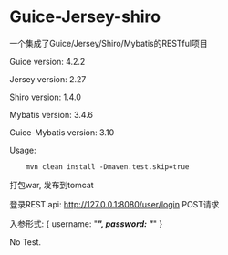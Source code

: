 # Guice-Jersey-shiro

一个集成了Guice/Jersey/Shiro/Mybatis的RESTful项目

Guice version: 4.2.2

Jersey version: 2.27

Shiro version: 1.4.0

Mybatis version: 3.4.6

Guice-Mybatis version: 3.10


Usage:
```shell
    mvn clean install -Dmaven.test.skip=true
```
打包war, 发布到tomcat


登录REST api: http://127.0.0.1:8080/user/login  POST请求

入参形式:
{
    username: "***",
    password: "***"
}

No Test.

